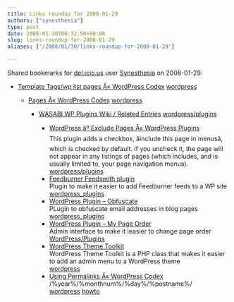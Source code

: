 ```yaml
---
title: Links roundup for 2008-01-29
authors: ["synesthesia"]
type: post
date: 2008-01-30T00:32:50+00:00
slug: links-roundup-for-2008-01-29 
aliases: ["/2008/01/30/links-roundup-for-2008-01-29"]

---
```

Shared bookmarks for [del.icio.us][1] user [Synesthesia][2] on 2008-01-29:

  * [Template Tags/wp list pages &Acirc;&laquo; WordPress Codex][3] 
    [wordpress][4] </li> 
    
      * [Pages &Acirc;&laquo; WordPress Codex][5] 
        [wordpress][4] </li> 
        
          * [WASABI WP Plugins Wiki / Related Entries][6] 
            [wordpress/plugins][7] </li> 
            
              * [WordPress &acirc;&ordm; Exclude Pages &Acirc;&laquo; WordPress Plugins][8]  
                This plugin adds a checkbox, &acirc;include this page in menus&acirc;, which is checked by default. If you uncheck it, the page will not appear in any listings of pages (which includes, and is usually limited to, your page navigation menus).   
                [wordpress/plugins][7] 
              * [Feedburner Feedsmith plugin][9]  
                Plugin to make it easier to add Feedburner feeds to a WP site   
                [wordpress_plugins][10] 
              * [WordPress Plugin &#8211; Obfuscate][11]  
                PLugin to obfuscate email addresses in blog pages   
                [wordpress_plugins][10] 
              * [WordPress Plugin &#8211; My Page Order][12]  
                Admin interface to make it ieasier to change page order  
                [WordPress/Plugins][13] 
              * [WordPress Theme Toolkit][14]  
                WordPress Theme Toolkit is a PHP class that makes it easier to add an admin menu to a WordPress theme   
                [wordpress][4] 
              * [Using Permalinks &Acirc;&laquo; WordPress Codex][15]   
                /%year%/%monthnum%/%day%/%postname%/   
                [wordpress][4] [howto][16] </ul>

 [1]: https://del.icio.us/
 [2]: https://del.icio.us/synesthesia
 [3]: https://codex.wordpress.org/Template_Tags/wp_list_pages
 [4]: https://del.icio.us/synesthesia/wordpress
 [5]: https://codex.wordpress.org/Pages
 [6]: https://wasabi.pbwiki.com/Related%20Entries
 [7]: https://del.icio.us/synesthesia/wordpress%2Fplugins
 [8]: https://wordpress.org/extend/plugins/exclude-pages
 [9]: https://www.feedburner.com/fb/a/help/wordpress_quickstart
 [10]: https://del.icio.us/synesthesia/wordpress_plugins
 [11]: https://designoahu.com/obfuscate-wordpress-plugin
 [12]: https://geekyweekly.com/mypageorder
 [13]: https://del.icio.us/synesthesia/WordPress%2FPlugins
 [14]: https://planetozh.com/blog/my-projects/wordpress-theme-toolkit-admin-menu
 [15]: https://codex.wordpress.org/Using_Permalinks
 [16]: https://del.icio.us/synesthesia/howto